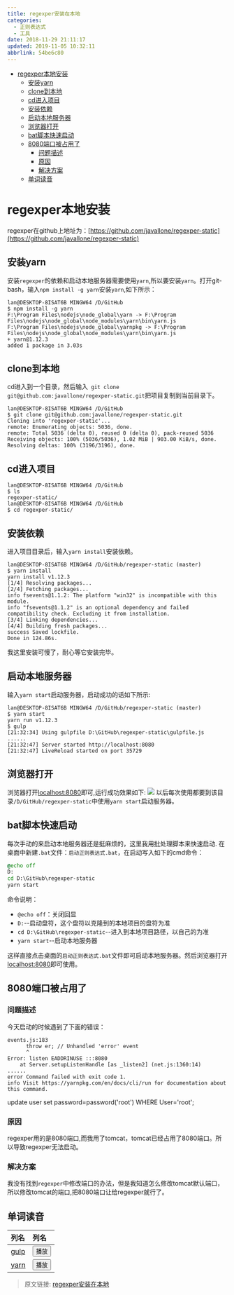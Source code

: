 ```yaml
---
title: regexper安装在本地
categories: 
  - 正则表达式
  - 工具
date: 2018-11-29 21:11:17
updated: 2019-11-05 10:32:11
abbrlink: 54be6c80
---
```

- [regexper本地安装](/blog/54be6c80/#regexper本地安装)
    - [安装yarn](/blog/54be6c80/#安装yarn)
    - [clone到本地](/blog/54be6c80/#clone到本地)
    - [cd进入项目](/blog/54be6c80/#cd进入项目)
    - [安装依赖](/blog/54be6c80/#安装依赖)
    - [启动本地服务器](/blog/54be6c80/#启动本地服务器)
    - [浏览器打开](/blog/54be6c80/#浏览器打开)
    - [bat脚本快速启动](/blog/54be6c80/#bat脚本快速启动)
    - [8080端口被占用了](/blog/54be6c80/#8080端口被占用了)
        - [问题描述](/blog/54be6c80/#问题描述)
        - [原因](/blog/54be6c80/#原因)
        - [解决方案](/blog/54be6c80/#解决方案)
    - [单词读音](/blog/54be6c80/#单词读音)

<!--more-->
<script src="https://cdn.bootcss.com/jquery/3.4.0/jquery.slim.min.js"></script>
<script>$(document).ready(function () {$(".post-body > ul:nth-child(1)").hide();});</script>

<!--end-->
# regexper本地安装 #
regexper在github上地址为：[https://github.com/javallone/regexper-static](https://github.com/javallone/regexper-static)
## 安装yarn ##
安装`regexper`的依赖和启动本地服务器需要使用`yarn`,所以要安装`yarn`。打开git-bash，输入`npm install -g yarn`安装`yarn`,如下所示：
```shell
lan@DESKTOP-8ISAT6B MINGW64 /D/GitHub
$ npm install -g yarn
F:\Program Files\nodejs\node_global\yarn -> F:\Program Files\nodejs\node_global\node_modules\yarn\bin\yarn.js
F:\Program Files\nodejs\node_global\yarnpkg -> F:\Program Files\nodejs\node_global\node_modules\yarn\bin\yarn.js
+ yarn@1.12.3
added 1 package in 3.03s

```
## clone到本地 ##
cd进入到一个目录，然后输入` git clone git@github.com:javallone/regexper-static.git`把项目复制到当前目录下。
```shell
lan@DESKTOP-8ISAT6B MINGW64 /D/GitHub
$ git clone git@github.com:javallone/regexper-static.git
Cloning into 'regexper-static'...
remote: Enumerating objects: 5036, done.
remote: Total 5036 (delta 0), reused 0 (delta 0), pack-reused 5036
Receiving objects: 100% (5036/5036), 1.02 MiB | 903.00 KiB/s, done.
Resolving deltas: 100% (3196/3196), done.

```
## cd进入项目 ##
```shell
lan@DESKTOP-8ISAT6B MINGW64 /D/GitHub
$ ls
regexper-static/
lan@DESKTOP-8ISAT6B MINGW64 /D/GitHub
$ cd regexper-static/
```
## 安装依赖 ##
进入项目目录后，输入`yarn install`安装依赖。
```shell
lan@DESKTOP-8ISAT6B MINGW64 /D/GitHub/regexper-static (master)
$ yarn install
yarn install v1.12.3
[1/4] Resolving packages...
[2/4] Fetching packages...
info fsevents@1.1.2: The platform "win32" is incompatible with this module.
info "fsevents@1.1.2" is an optional dependency and failed compatibility check. Excluding it from installation.
[3/4] Linking dependencies...
[4/4] Building fresh packages...
success Saved lockfile.
Done in 124.86s.
```
我这里安装可慢了，耐心等它安装完毕。
## 启动本地服务器 ##
输入`yarn start`启动服务器，启动成功的话如下所示:
```shell
lan@DESKTOP-8ISAT6B MINGW64 /D/GitHub/regexper-static (master)
$ yarn start
yarn run v1.12.3
$ gulp
[21:32:34] Using gulpfile D:\GitHub\regexper-static\gulpfile.js
......
[21:32:47] Server started http://localhost:8080
[21:32:47] LiveReload started on port 35729

```
## 浏览器打开 ##
浏览器打开[localhost:8080](http://localhost:8080)即可,运行成功效果如下:
![](https://image-1257720033.cos.ap-shanghai.myqcloud.com/blog/%E6%AD%A3%E5%88%99%E8%A1%A8%E8%BE%BE%E5%BC%8F/webTools/localRegexPer.png)
以后每次使用都要到该目录`/D/GitHub/regexper-static`中使用`yarn start`启动服务器。


## bat脚本快速启动 ##
每次手动的来启动本地服务器还是挺麻烦的，这里我用批处理脚本来快速启动.
在桌面中新建`.bat`文件：`启动正则表达式.bat`，在启动写入如下的cmd命令：
```bat
@echo off
D:
cd D:\GitHub\regexper-static
yarn start
```
命令说明：
- `@echo off`：关闭回显
- `D:`--启动盘符，这个盘符以克隆到的本地项目的盘符为准 
- `cd D:\GitHub\regexper-static`--进入到本地项目路径，以自己的为准
- `yarn start`--启动本地服务器

这样直接点击桌面的`启动正则表达式.bat`文件即可启动本地服务器。然后浏览器打开[localhost:8080](http://localhost:8080)即可使用。

## 8080端口被占用了 ##
### 问题描述 ###
今天启动的时候遇到了下面的错误：
```
events.js:183
      throw er; // Unhandled 'error' event
      ^
Error: listen EADDRINUSE :::8080
    at Server.setupListenHandle [as _listen2] (net.js:1360:14)
......
error Command failed with exit code 1.
info Visit https://yarnpkg.com/en/docs/cli/run for documentation about this command.
```
update user set password=password('root') WHERE User='root';
### 原因 ###
regexper用的是8080端口,而我用了tomcat，tomcat已经占用了8080端口。所以导致regexper无法启动。
### 解决方案 ###
我没有找到`regexper`中修改端口的办法，但是我知道怎么修改tomcat默认端口，所以修改tomcat的端口,把8080端口让给regexper就行了。
## 单词读音 ##
|列名|列名|
|:--|:--|
|<a href="https://fanyi.baidu.com/?#en/zh/gulp">gulp</a>|<input type="button" onclick="paly_audioID20181129214311();" value="播放" />|
|<a href="https://fanyi.baidu.com/?#en/zh/yarn">yarn</a>|<input type="button" onclick="paly_audioID20181129214218();" value="播放" />|

<audio src="http://fanyi.baidu.com/gettts?lan=en&text=gulp&spd=3&source=web" id="audioID20181129214311"></audio>
<script>
    function paly_audioID20181129214311() {
        var audioID20181129214311 = document.getElementById("audioID20181129214311");
        if (audioID20181129214311 != null) {
            audioID20181129214311.play();
        }
    }
</script>
<audio src="http://fanyi.baidu.com/gettts?lan=en&text=yarn&spd=3&source=web" id="audioID20181129214218"></audio>
<script>
    function paly_audioID20181129214218() {
        var audioID20181129214218 = document.getElementById("audioID20181129214218");
        if (audioID20181129214218 != null) {
            audioID20181129214218.play();
        }
    }
</script>


>原文链接: [regexper安装在本地](https://lanlan2017.github.io/blog/54be6c80/)
